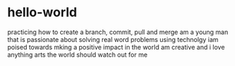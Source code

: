 # hello-world
practicing how to create a branch, commit, pull and merge
am a young man that is passionate about solving real word problems using technolgy
iam poised towards mking a positive impact in the world
am creative and i love anything arts
the world should watch out for me 
